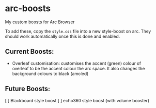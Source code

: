 # arc-boosts
My custom boosts for Arc Browser

To add these, copy the ```style.css``` file into a new style-boost on arc. They should work automatically once this is done and enabled.

## Current Boosts:
- Overleaf customisation: customises the accent (green) colour of overleaf to be
the accent colour the arc space. It also changes the background colours to black (amoled)

## Future Boosts:
[ ] Blackboard style boost
[ ] echo360 style boost (with volume booster)
